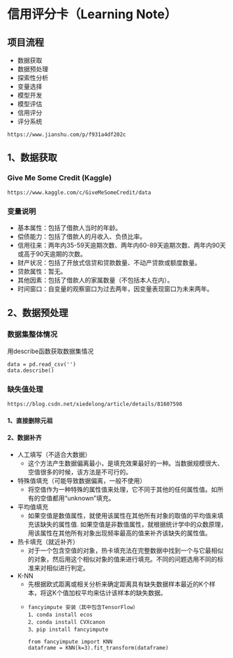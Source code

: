 # 信用评分卡（Learning Note）

## 项目流程
* 数据获取
* 数据预处理
* 探索性分析
* 变量选择
* 模型开发
* 模型评估
* 信用评分
* 评分系统

```
https://www.jianshu.com/p/f931a4df202c
```
## 1、数据获取
### Give Me Some Credit (Kaggle)
```
https://www.kaggle.com/c/GiveMeSomeCredit/data
```

### 变量说明
* 基本属性：包括了借款人当时的年龄。
* 偿债能力：包括了借款人的月收入、负债比率。
* 信用往来：两年内35-59天逾期次数、两年内60-89天逾期次数、两年内90天或高于90天逾期的次数。
* 财产状况：包括了开放式信贷和贷款数量、不动产贷款或额度数量。
* 贷款属性：暂无。
* 其他因素：包括了借款人的家属数量（不包括本人在内）。
* 时间窗口：自变量的观察窗口为过去两年，因变量表现窗口为未来两年。

## 2、数据预处理
### 数据集整体情况
用describe函数获取数据集情况

```
data = pd.read_csv('')
data.describe()
```

### 缺失值处理
```
https://blog.csdn.net/xiedelong/article/details/81607598
```
#### 1、直接删除元祖
#### 2、数据补齐
* 人工填写（不适合大数据）
  * 这个方法产生数据偏离最小，是填充效果最好的一种。当数据规模很大、空值很多的时候，该方法是不可行的。
* 特殊值填充（可能导致数据偏离，一般不使用）
  * 将空值作为一种特殊的属性值来处理，它不同于其他的任何属性值。如所有的空值都用“unknown”填充。
* 平均值填充
  * 如果空值是数值属性，就使用该属性在其他所有对象的取值的平均值来填充该缺失的属性值.
如果空值是非数值属性，就根据统计学中的众数原理，用该属性在其他所有对象出现频率最高的值来补齐该缺失的属性值。
* 热卡填充（就近补齐）
  * 对于一个包含空值的对象，热卡填充法在完整数据中找到一个与它最相似的对象，然后用这个相似对象的值来进行填充。不同的问题选用不同的标准来对相似进行判定。
* K-NN
  * 先根据欧式距离或相关分析来确定距离具有缺失数据样本最近的K个样本，将这K个值加权平均来估计该样本的缺失数据。
  * ```
    fancyimpute 安装（其中包含TensorFlow）
    1、conda install ecos
    2、conda install CVXcanon
    3、pip install fancyimpute
    
    from fancyimpute import KNN
    dataframe = KNN(k=3).fit_transform(dataframe)

    ```

